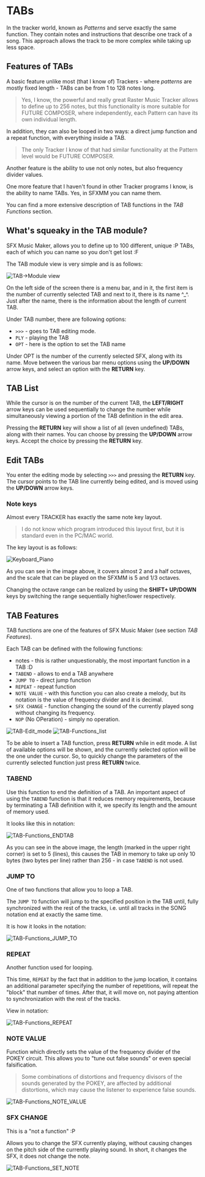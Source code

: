 # TABs

In the tracker world, known as *Patterns* and serve exactly the same function. They contain notes and instructions that describe one track of a song. This approach allows the track to be more complex while taking up less space.

## Features of TABs

A basic feature unlike most (that I know of) Trackers - where *patterns* are mostly fixed length - TABs can be from 1 to 128 notes long.

> Yes, I know, the powerful and really great Raster Music Tracker allows to define up to 256 notes, but this functionality is more suitable for FUTURE COMPOSER, where independently, each Pattern can have its own individual length.

In addition, they can also be looped in two ways: a direct jump function and a repeat function, with everything inside a TAB.

> The only Tracker I know of that had similar functionality at the Pattern level would be FUTURE COMPOSER.

Another feature is the ability to use not only notes, but also frequency divider values.

One more feature that I haven't found in other Tracker programs I know, is the ability to name TABs. Yes, in SFXMM you can name them.

You can find a more extensive description of TAB functions in the *TAB Functions* section.

## What's squeaky in the TAB module?

SFX Music Maker, allows you to define up to 100 different, unique :P TABs, each of which you can name so you don't get lost :F

The TAB module view is very simple and is as follows:

![TAB->Module view](./imgs/TAB-Module_view.png)

On the left side of the screen there is a menu bar, and in it, the first item is the number of currently selected TAB and next to it, there is its name ^_^. Just after the name, there is the information about the length of current TAB.

Under TAB number, there are following options:

- `>>>` - goes to TAB editing mode.
- `PLY` - playing the TAB
- `OPT` - here is the option to set the TAB name

Under OPT is the number of the currently selected SFX, along with its name.
Move between the various bar menu options using the __UP/DOWN__ arrow keys, and select an option with the __RETURN__ key.


## TAB List

While the cursor is on the number of the current TAB, the __LEFT/RIGHT__ arrow keys can be used sequentially to change the number while simultaneously viewing a portion of the TAB definition in the edit area.

Pressing the __RETURN__ key will show a list of all (even undefined) TABs, along with their names.
You can choose by pressing the __UP/DOWN__ arrow keys. Accept the choice by pressing the __RETURN__ key.

## Edit TABs

You enter the editing mode by selecting `>>>` and pressing the __RETURN__ key.
The cursor points to the TAB line currently being edited, and is moved using the __UP/DOWN__ arrow keys.

### Note keys

Almost every TRACKER has exactly the same note key layout.

> I do not know which program introduced this layout first, but it is standard even in the PC/MAC world.

The key layout is as follows:

![Keyboard_Piano](./imgs/Keyboard_Piano.png)

As you can see in the image above, it covers almost 2 and a half octaves, and the scale that can be played on the SFXMM is 5 and 1/3 octaves.

Changing the octave range can be realized by using the __SHIFT+ UP/DOWN__ keys by switching the range sequentially higher/lower respectively.

## TAB Features

TAB functions are one of the features of SFX Music Maker (see section *TAB Features*).

Each TAB can be defined with the following functions:

- notes - this is rather unquestionably, the most important function in a TAB :D
- `TABEND` - allows to end a TAB anywhere
- `JUMP TO` - direct jump function
- `REPEAT` - repeat function
- `NOTE VALUE` - with this function you can also create a melody, but its notation is the value of frequency divider and it is decimal.
- `SFX CHANGE` - function changing the sound of the currently played song without changing its frequency.
- `NOP` (No OPeration) - simply no operation.

![TAB-Edit_mode](./imgs/TAB-Edit_mode.png) ![TAB-Functions_list](./imgs/TAB-Functions_list.png)

To be able to insert a TAB function, press __RETURN__ while in edit mode. A list of available options will be shown, and the currently selected option will be the one under the cursor. So, to quickly change the parameters of the currently selected function just press __RETURN__ twice.

### TABEND
Use this function to end the definition of a TAB.
An important aspect of using the `TABEND` function is that it reduces memory requirements, because by terminating a TAB definition with it, we specify its length and the amount of memory used.

It looks like this in notation:

![TAB-Functions_ENDTAB](./imgs/TAB-Functions_ENDTAB.png)

As you can see in the above image, the length (marked in the upper right corner) is set to 5 (lines), this causes the TAB in memory to take up only 10 bytes (two bytes per line) rather than 256 - in case `TABEND` is not used.

### JUMP TO
One of two functions that allow you to loop a TAB.

The `JUMP TO` function will jump to the specified position in the TAB until, fully synchronized with the rest of the tracks, i.e. until all tracks in the SONG notation end at exactly the same time.

It is how it looks in the notation:

![TAB-Functions_JUMP_TO](./imgs/TAB-Functions_JUMP_TO.png)

### REPEAT
Another function used for looping.

This time, `REPEAT` by the fact that in addition to the jump location, it contains an additional parameter specifying the number of repetitions, will repeat the "block" that number of times. After that, it will move on, not paying attention to synchronization with the rest of the tracks.

View in notation:

![TAB-Functions_REPEAT](./imgs/TAB-Functions_REPEAT.png)

### NOTE VALUE

Function which directly sets the value of the frequency divider of the POKEY circuit.
This allows you to "tune out false sounds" or even special falsification.

> Some combinations of distortions and frequency divisors of the sounds generated by the POKEY, are affected by additional distortions, which may cause the listener to experience false sounds.

![TAB-Functions_NOTE_VALUE](./imgs/TAB-Functions_NOTE_VALUE.png)

### SFX CHANGE

This is a "not a function" :P

Allows you to change the SFX currently playing, without causing changes on the pitch side of the currently playing sound. In short, it changes the SFX, it does not change the note.

![TAB-Functions_SET_NOTE](./imgs/TAB-Functions_SET_NOTE.png)
